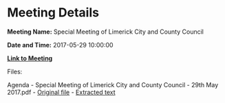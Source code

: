 # Meeting Details

**Meeting Name:** Special Meeting of Limerick City and County Council

**Date and Time:** 2017-05-29 10:00:00

**[Link to Meeting](https://www.limerick.ie/council/whats-on/special-meeting-limerick-city-and-county-council)**

Files: 

Agenda - Special Meeting of Limerick City and County Council - 29th May 2017.pdf - [Original file](https://www.limerick.ie/sites/default/files/media/documents/2017-05/Agenda%20Special%20Meeting%20290517.pdf) - [Extracted text](./Agenda%20-%20Special%20Meeting%20of%20Limerick%20City%20and%20County%20Council%20-%2029th%20May%202017.md)

